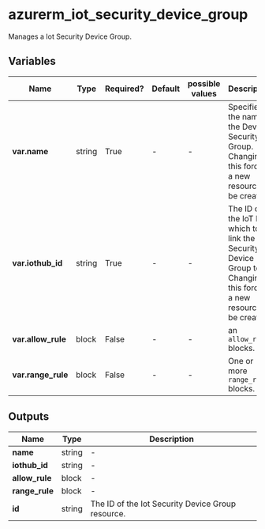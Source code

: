 # azurerm_iot_security_device_group

Manages a Iot Security Device Group.

## Variables

| Name | Type | Required? | Default  | possible values | Description |
| ---- | ---- | --------- | -------- | ----------- | ----------- |
| **var.name** | string | True | -  |  -  | Specifies the name of the Device Security Group. Changing this forces a new resource to be created. | 
| **var.iothub_id** | string | True | -  |  -  | The ID of the IoT Hub which to link the Security Device Group to. Changing this forces a new resource to be created. | 
| **var.allow_rule** | block | False | -  |  -  | an `allow_rule` blocks. | 
| **var.range_rule** | block | False | -  |  -  | One or more `range_rule` blocks. | 



## Outputs

| Name | Type | Description |
| ---- | ---- | --------- | 
| **name** | string  | - | 
| **iothub_id** | string  | - | 
| **allow_rule** | block  | - | 
| **range_rule** | block  | - | 
| **id** | string  | The ID of the Iot Security Device Group resource. | 